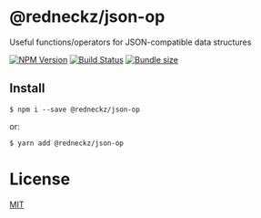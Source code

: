 # @redneckz/json-op

Useful functions/operators for JSON-compatible data structures

[![NPM Version][npm-image]][npm-url]
[![Build Status][build-image]][build-url]
[![Bundle size][bundlephobia-image]][bundlephobia-url]

## Install

```shell
$ npm i --save @redneckz/json-op
```

or:

```shell
$ yarn add @redneckz/json-op
```

# License

[MIT](http://vjpr.mit-license.org)

[npm-image]: https://badge.fury.io/js/%40redneckz%2Fjson-op.svg
[npm-url]: https://www.npmjs.com/package/%40redneckz%2Fjson-op
[build-image]: https://github.com/redneckz/json-op/actions/workflows/main.yml/badge.svg
[build-url]: https://github.com/redneckz/json-op/actions/workflows/main.yml
[bundlephobia-image]: https://badgen.net/bundlephobia/min/@redneckz/json-op
[bundlephobia-url]: https://bundlephobia.com/result?p=@redneckz/json-op
